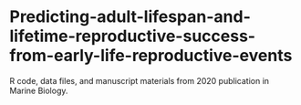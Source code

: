 # Predicting-adult-lifespan-and-lifetime-reproductive-success-from-early-life-reproductive-events
R code, data files, and manuscript materials from 2020 publication in Marine Biology.
